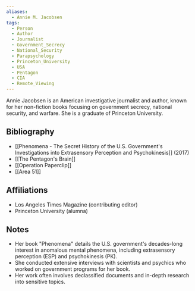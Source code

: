 ```yaml
---
aliases:
  - Annie M. Jacobsen
tags:
  - Person
  - Author
  - Journalist
  - Government_Secrecy
  - National_Security
  - Parapsychology
  - Princeton_University
  - USA
  - Pentagon
  - CIA
  - Remote_Viewing
---
```

Annie Jacobsen is an American investigative journalist and author, known for her non-fiction books focusing on government secrecy, national security, and warfare. She is a graduate of Princeton University.

## Bibliography
*   [[Phenomena - The Secret History of the U.S. Government's Investigations into Extrasensory Perception and Psychokinesis]] (2017)
*   [[The Pentagon's Brain]]
*   [[Operation Paperclip]]
*   [[Area 51]]

## Affiliations
*   Los Angeles Times Magazine (contributing editor)
*   Princeton University (alumna)

## Notes
*   Her book "Phenomena" details the U.S. government's decades-long interest in anomalous mental phenomena, including extrasensory perception (ESP) and psychokinesis (PK).
*   She conducted extensive interviews with scientists and psychics who worked on government programs for her book.
*   Her work often involves declassified documents and in-depth research into sensitive topics.
